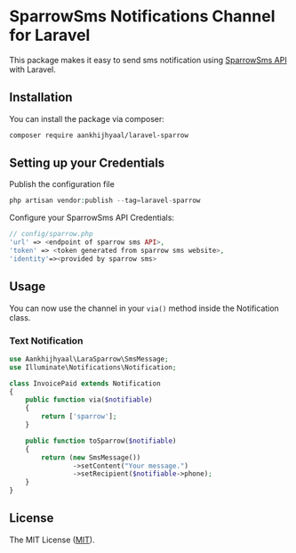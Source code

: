 # SparrowSms Notifications Channel for Laravel



This package makes it easy to send sms notification using [SparrowSms API](https://sparrowsms.com/services/sms-gateway-api/) with Laravel.

## Installation

You can install the package via composer:

```bash
composer require aankhijhyaal/laravel-sparrow
```

## Setting up your Credentials

Publish the configuration file

```php
php artisan vendor:publish --tag=laravel-sparrow
```

Configure your SparrowSms API Credentials:

```php
// config/sparrow.php
'url' => <endpoint of sparrow sms API>,
'token' => <token generated from sparrow sms website>,
'identity'=><provided by sparrow sms>
```


## Usage

You can now use the channel in your `via()` method inside the Notification class.

### Text Notification

```php
use Aankhijhyaal\LaraSparrow\SmsMessage;
use Illuminate\Notifications\Notification;

class InvoicePaid extends Notification
{
    public function via($notifiable)
    {
        return ['sparrow'];
    }

    public function toSparrow($notifiable)
    {
        return (new SmsMessage())
                ->setContent("Your message.")
                ->setRecipient($notifiable->phone);
    }
}
```

## License

The MIT License ([MIT](https://opensource.org/licenses/MIT)).



